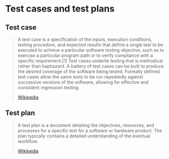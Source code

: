# Test cases and test plans

## Test case
> A test case is a specification of the inputs, execution conditions, testing procedure, and expected results that define a single test to be executed to achieve a particular software testing objective, such as to exercise a particular program path or to verify compliance with a specific requirement.[1] Test cases underlie testing that is methodical rather than haphazard. A battery of test cases can be built to produce the desired coverage of the software being tested. Formally defined test cases allow the same tests to be run repeatedly against successive versions of the software, allowing for effective and consistent regression testing. 
> 
> [Wikipedia](https://en.wikipedia.org/wiki/Test_case)


## Test plan 

> A test plan is a document detailing the objectives, resources, and processes for a specific test for a software or hardware product. The plan typically contains a detailed understanding of the eventual workflow.
>
> [Wikipedia](https://en.wikipedia.org/wiki/Test_plan)
